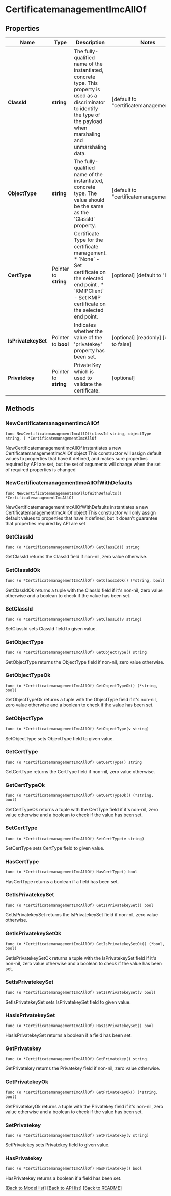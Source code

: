# CertificatemanagementImcAllOf

## Properties

Name | Type | Description | Notes
------------ | ------------- | ------------- | -------------
**ClassId** | **string** | The fully-qualified name of the instantiated, concrete type. This property is used as a discriminator to identify the type of the payload when marshaling and unmarshaling data. | [default to "certificatemanagement.Imc"]
**ObjectType** | **string** | The fully-qualified name of the instantiated, concrete type. The value should be the same as the &#39;ClassId&#39; property. | [default to "certificatemanagement.Imc"]
**CertType** | Pointer to **string** | Certificate Type for the certificate management. * &#x60;None&#x60; - Set certificate on the selected end point . * &#x60;KMIPClient&#x60; - Set KMIP certificate on the selected end point. | [optional] [default to "None"]
**IsPrivatekeySet** | Pointer to **bool** | Indicates whether the value of the &#39;privatekey&#39; property has been set. | [optional] [readonly] [default to false]
**Privatekey** | Pointer to **string** | Private Key which is used to validate the certificate. | [optional] 

## Methods

### NewCertificatemanagementImcAllOf

`func NewCertificatemanagementImcAllOf(classId string, objectType string, ) *CertificatemanagementImcAllOf`

NewCertificatemanagementImcAllOf instantiates a new CertificatemanagementImcAllOf object
This constructor will assign default values to properties that have it defined,
and makes sure properties required by API are set, but the set of arguments
will change when the set of required properties is changed

### NewCertificatemanagementImcAllOfWithDefaults

`func NewCertificatemanagementImcAllOfWithDefaults() *CertificatemanagementImcAllOf`

NewCertificatemanagementImcAllOfWithDefaults instantiates a new CertificatemanagementImcAllOf object
This constructor will only assign default values to properties that have it defined,
but it doesn't guarantee that properties required by API are set

### GetClassId

`func (o *CertificatemanagementImcAllOf) GetClassId() string`

GetClassId returns the ClassId field if non-nil, zero value otherwise.

### GetClassIdOk

`func (o *CertificatemanagementImcAllOf) GetClassIdOk() (*string, bool)`

GetClassIdOk returns a tuple with the ClassId field if it's non-nil, zero value otherwise
and a boolean to check if the value has been set.

### SetClassId

`func (o *CertificatemanagementImcAllOf) SetClassId(v string)`

SetClassId sets ClassId field to given value.


### GetObjectType

`func (o *CertificatemanagementImcAllOf) GetObjectType() string`

GetObjectType returns the ObjectType field if non-nil, zero value otherwise.

### GetObjectTypeOk

`func (o *CertificatemanagementImcAllOf) GetObjectTypeOk() (*string, bool)`

GetObjectTypeOk returns a tuple with the ObjectType field if it's non-nil, zero value otherwise
and a boolean to check if the value has been set.

### SetObjectType

`func (o *CertificatemanagementImcAllOf) SetObjectType(v string)`

SetObjectType sets ObjectType field to given value.


### GetCertType

`func (o *CertificatemanagementImcAllOf) GetCertType() string`

GetCertType returns the CertType field if non-nil, zero value otherwise.

### GetCertTypeOk

`func (o *CertificatemanagementImcAllOf) GetCertTypeOk() (*string, bool)`

GetCertTypeOk returns a tuple with the CertType field if it's non-nil, zero value otherwise
and a boolean to check if the value has been set.

### SetCertType

`func (o *CertificatemanagementImcAllOf) SetCertType(v string)`

SetCertType sets CertType field to given value.

### HasCertType

`func (o *CertificatemanagementImcAllOf) HasCertType() bool`

HasCertType returns a boolean if a field has been set.

### GetIsPrivatekeySet

`func (o *CertificatemanagementImcAllOf) GetIsPrivatekeySet() bool`

GetIsPrivatekeySet returns the IsPrivatekeySet field if non-nil, zero value otherwise.

### GetIsPrivatekeySetOk

`func (o *CertificatemanagementImcAllOf) GetIsPrivatekeySetOk() (*bool, bool)`

GetIsPrivatekeySetOk returns a tuple with the IsPrivatekeySet field if it's non-nil, zero value otherwise
and a boolean to check if the value has been set.

### SetIsPrivatekeySet

`func (o *CertificatemanagementImcAllOf) SetIsPrivatekeySet(v bool)`

SetIsPrivatekeySet sets IsPrivatekeySet field to given value.

### HasIsPrivatekeySet

`func (o *CertificatemanagementImcAllOf) HasIsPrivatekeySet() bool`

HasIsPrivatekeySet returns a boolean if a field has been set.

### GetPrivatekey

`func (o *CertificatemanagementImcAllOf) GetPrivatekey() string`

GetPrivatekey returns the Privatekey field if non-nil, zero value otherwise.

### GetPrivatekeyOk

`func (o *CertificatemanagementImcAllOf) GetPrivatekeyOk() (*string, bool)`

GetPrivatekeyOk returns a tuple with the Privatekey field if it's non-nil, zero value otherwise
and a boolean to check if the value has been set.

### SetPrivatekey

`func (o *CertificatemanagementImcAllOf) SetPrivatekey(v string)`

SetPrivatekey sets Privatekey field to given value.

### HasPrivatekey

`func (o *CertificatemanagementImcAllOf) HasPrivatekey() bool`

HasPrivatekey returns a boolean if a field has been set.


[[Back to Model list]](../README.md#documentation-for-models) [[Back to API list]](../README.md#documentation-for-api-endpoints) [[Back to README]](../README.md)


